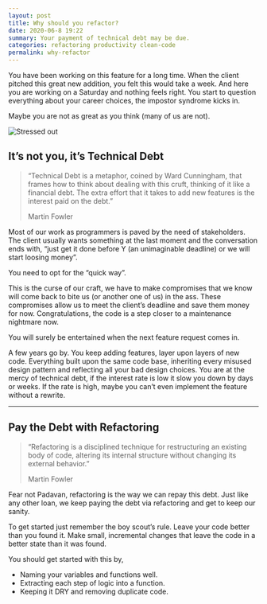 ```yaml
---
layout: post
title: Why should you refactor?
date: 2020-06-8 19:22
summary: Your payment of technical debt may be due.
categories: refactoring productivity clean-code
permalink: why-refactor
---
```

You have been working on this feature for a long time. When the client pitched this great new addition, you felt this would take a week. And here you are working on a Saturday and nothing feels right. You start to question everything about your career choices, the impostor syndrome kicks in.

Maybe you are not as great as you think (many of us are not).

![Stressed out](https://images.unsplash.com/photo-1456406644174-8ddd4cd52a06?ixlib=rb-1.2.1&ixid=eyJhcHBfaWQiOjEyMDd9&auto=format&fit=crop&w=2048&q=80)

## It’s not you, it’s Technical Debt



> “Technical Debt is a metaphor, coined by Ward Cunningham, that frames how to think about dealing with this cruft, thinking of it like a financial debt. The extra effort that it takes to add new features is the interest paid on the debt.”
>
> Martin Fowler



Most of our work as programmers is paved by the need of stakeholders. The client usually wants something at the last moment and the conversation ends with, “just get it done before Y (an unimaginable deadline) or we will start loosing money”.

You need to opt for the “quick way”.

This is the curse of our craft, we have to make compromises that we know will come back to bite us (or another one of us) in the ass. These compromises allow us to meet the client’s deadline and save them money for now. Congratulations, the code is a step closer to a maintenance nightmare now.

You will surely be entertained when the next feature request comes in.

A few years go by. You keep adding features, layer upon layers of new code. Everything built upon the same code base, inheriting every misused design pattern and reflecting all your bad design choices. You are at the mercy of technical debt, if the interest rate is low it slow you down by days or weeks. If the rate is high, maybe you can’t even implement the feature without a rewrite.



- - -



## Pay the Debt with Refactoring



> “Refactoring is a disciplined technique for restructuring an existing body of code, altering its internal structure without changing its external behavior.”
>
> Martin Fowler

Fear not Padavan, refactoring is the way we can repay this debt. Just like any other loan, we keep paying the debt via refactoring and get to keep our sanity.

To get started just remember the boy scout’s rule. Leave your code better than you found it. Make small, incremental changes that leave the code in a better state than it was found.

You should get started with this by,

* Naming your variables and functions well.
* Extracting each step of logic into a function.
* Keeping it DRY and removing duplicate code.